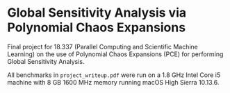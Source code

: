 # Global Sensitivity Analysis via Polynomial Chaos Expansions

Final project for 18.337 (Parallel Computing and Scientific Machine Learning) on the use of Polynomial Chaos Expansions (PCE) for performing Global Sensitivity Analysis.

All benchmarks in `project_writeup.pdf` were run on a 1.8 GHz Intel Core i5 machine with 8 GB 1600 MHz memory running macOS High Sierra 10.13.6.
